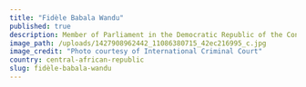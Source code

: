 ```yaml
---
title: "Fidèle Babala Wandu"
published: true
description: Member of Parliament in the Democratic Republic of the Congo, Deputy Secretary General of the Mouvement de libération du Congo (Movement for the Liberation of Congo) (MLC)
image_path: /uploads/1427908962442_11086380715_42ec216995_c.jpg
image_credit: "Photo courtesy of International Criminal Court"
country: central-african-republic
slug: fidèle-babala-wandu
---
```


